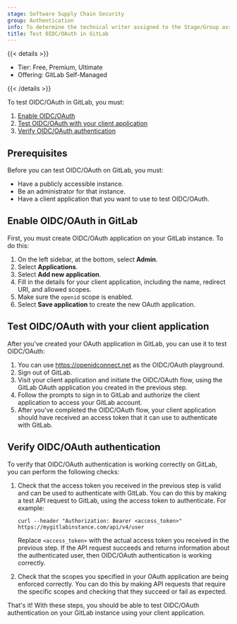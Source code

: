 ```yaml
---
stage: Software Supply Chain Security
group: Authentication
info: To determine the technical writer assigned to the Stage/Group associated with this page, see https://handbook.gitlab.com/handbook/product/ux/technical-writing/#assignments
title: Test OIDC/OAuth in GitLab
---
```


{{< details >}}

- Tier: Free, Premium, Ultimate
- Offering: GitLab Self-Managed

{{< /details >}}

To test OIDC/OAuth in GitLab, you must:

1. [Enable OIDC/OAuth](#enable-oidcoauth-in-gitlab)
1. [Test OIDC/OAuth with your client application](#test-oidcoauth-with-your-client-application)
1. [Verify OIDC/OAuth authentication](#verify-oidcoauth-authentication)

## Prerequisites

Before you can test OIDC/OAuth on GitLab, you must:

- Have a publicly accessible instance.
- Be an administrator for that instance.
- Have a client application that you want to use to test OIDC/OAuth.

## Enable OIDC/OAuth in GitLab

First, you must create OIDC/OAuth application on your GitLab instance. To do this:

1. On the left sidebar, at the bottom, select **Admin**.
1. Select **Applications**.
1. Select **Add new application**.
1. Fill in the details for your client application, including the name, redirect URI, and allowed scopes.
1. Make sure the `openid` scope is enabled.
1. Select **Save application** to create the new OAuth application.

## Test OIDC/OAuth with your client application

After you've created your OAuth application in GitLab, you can use it to test OIDC/OAuth:

1. You can use <https://openidconnect.net> as the OIDC/OAuth playground.
1. Sign out of GitLab.
1. Visit your client application and initiate the OIDC/OAuth flow, using the GitLab OAuth application you created in the previous step.
1. Follow the prompts to sign in to GitLab and authorize the client application to access your GitLab account.
1. After you've completed the OIDC/OAuth flow, your client application should have received an access token that it can use to authenticate with GitLab.

## Verify OIDC/OAuth authentication

To verify that OIDC/OAuth authentication is working correctly on GitLab, you can perform the following checks:

1. Check that the access token you received in the previous step is valid and can be used to authenticate with GitLab. You can do this by making a test API request to GitLab, using the access token to authenticate. For example:

   ```shell
   curl --header "Authorization: Bearer <access_token>" https://mygitlabinstance.com/api/v4/user
   ```

    Replace `<access_token>` with the actual access token you received in the previous step. If the API request succeeds and returns information about the authenticated user, then OIDC/OAuth authentication is working correctly.

1. Check that the scopes you specified in your OAuth application are being enforced correctly. You can do this by making API requests that require the specific scopes and checking that they succeed or fail as expected.

That's it! With these steps, you should be able to test OIDC/OAuth authentication on your GitLab instance using your client application.
